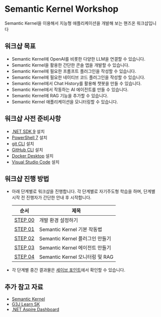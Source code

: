 # Semantic Kernel Workshop

Semantic Kernel을 이용해서 지능형 애플리케이션을 개발해 보는 핸즈온 워크샵입니다

## 워크샵 목표

- Semantic Kernel에 OpenAI를 비롯한 다양한 LLM을 연결할 수 있습니다.
- Semantic Kernel을 활용한 간단한 콘솔 앱을 개발할 수 있습니다.
- Semantic Kernel에 필요한 프롬프트 플러그인을 작성할 수 있습니다.
- Semantic Kernel에 필요한 네이티브 코드 플러그인을 작성할 수 있습니다.
- Semantic Kernel에서 Chat History를 활용해 챗봇을 만들 수 있습니다.
- Semantic Kernel에서 작동하는 AI 에이전트를 만들 수 있습니다.
- Semantic Kernel에 RAG 기능을 추가할 수 있습니다.
- Semantic Kernel 애플리케이션을 모니터링할 수 있습니다.

## 워크샵 사전 준비사항

- [.NET SDK 9](https://dotnet.microsoft.com/download/dotnet/9.0) 설치
- [PowerShell 7](https://learn.microsoft.com/powershell/scripting/install/installing-powershell) 설치
- [git CLI](https://git-scm.com/downloads) 설치
- [GitHub CLI](https://cli.github.com/) 설치
- [Docker Desktop](https://docs.docker.com/get-started/introduction/get-docker-desktop/) 설치
- [Visual Studio Code](https://code.visualstudio.com/) 설치

## 워크샵 진행 방법

- 아래 단계별로 워크샵을 진행합니다. 각 단계별로 자기주도형 학습을 하며, 단계별 시작 전 진행자가 간단한 안내 후 시작합니다.

  | 순서                         | 제목                            |
  |------------------------------|---------------------------------|
  | [STEP 00](./docs/step-00.md) | 개발 환경 설정하기              |
  | [STEP 01](./docs/step-01.md) | Semantic Kernel 기본 작동법     |
  | [STEP 02](./docs/step-02.md) | Semantic Kernel 플러그인 만들기 |
  | [STEP 03](./docs/step-03.md) | Semantic Kernel 에이전트 만들기 |
  | [STEP 04](./docs/step-04.md) | Semantic Kernel 모니터링 및 RAG |

- 각 단계별 중간 결과물은 [세이브 포인트](./save-points)에서 확인할 수 있습니다.

## 추가 참고 자료

- [Semantic Kernel](https://aka.ms/semantic-kernel)
- [G3J Learn SK](https://aka.ms/g3jlearnsk)
- [.NET Aspire Dashboard](https://learn.microsoft.com/dotnet/aspire/fundamentals/dashboard/overview)
